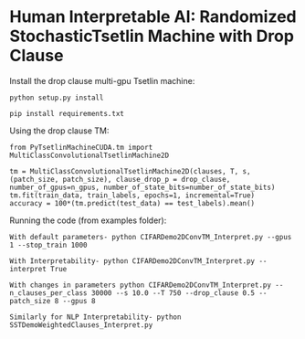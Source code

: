 # Human Interpretable AI: Randomized StochasticTsetlin Machine with Drop Clause

Install the drop clause multi-gpu Tsetlin machine:

	python setup.py install

	pip install requirements.txt

Using the drop clause TM:

	from PyTsetlinMachineCUDA.tm import MultiClassConvolutionalTsetlinMachine2D

	tm = MultiClassConvolutionalTsetlinMachine2D(clauses, T, s, (patch_size, patch_size), clause_drop_p = drop_clause, number_of_gpus=n_gpus, number_of_state_bits=number_of_state_bits)
	tm.fit(train_data, train_labels, epochs=1, incremental=True)
	accuracy = 100*(tm.predict(test_data) == test_labels).mean()


Running the code (from examples folder):

	With default parameters- python CIFARDemo2DConvTM_Interpret.py --gpus 1 --stop_train 1000

	With Interpretability- python CIFARDemo2DConvTM_Interpret.py --interpret True

	With changes in parameters python CIFARDemo2DConvTM_Interpret.py --n_clauses_per_class 30000 --s 10.0 --T 750 --drop_clause 0.5 --patch_size 8 --gpus 8

	Similarly for NLP Interpretability- python SSTDemoWeightedClauses_Interpret.py
